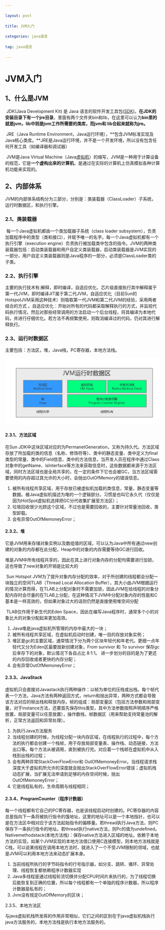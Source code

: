 ```yaml
---

layout: post

title: JVM入门

categories: java语言

tag: java语言

---
```

# JVM入门

## 1、什么是JVM

​	JDK(Java Development Kit) 是 Java 语言的软件开发工具包([SDK](http://baike.baidu.com/view/429424.htm))。**在JDK的安装目录下有一个jre目录**，里面有两个文件夹bin和lib，在这里可以认为**bin里的就是jvm，lib中则是jvm工作所需要的类库，而jvm和 lib合起来就称为jre。**

​	JRE（Java Runtime Environment，Java运行环境），**包含JVM标准实现及Java核心类库。**JRE是Java运行环境，并不是一个开发环境，所以没有包含任何开发工具（如编译器和调试器）

​	JVM是Java Virtual Machine（Java[虚拟机](http://baike.baidu.com/view/1132.htm)）的缩写，JVM是一种用于计算设备的规范，它是**一个虚构出来的计算机**，是通过在实际的计算机上仿真模拟各种计算机功能来实现的。

## 2、内部体系

JVM的内部体系结构分为三部分，分别是：类装载器（ClassLoader）子系统，运行时数据区，和执行引擎。

### 2.1、类装载器

​		每一个Java虚拟机都由一个类加载器子系统（class loader subsystem），负责加载程序中的类型（类和接口），并赋予唯一的名字。每一个Java虚拟机都有一个执行引擎（execution engine）负责执行被加载类中包含的指令。JVM的两种类装载器包括：启动类装载器和用户自定义类装载器，启动类装载器是JVM实现的一部分，用户自定义类装载器则是Java程序的一部分，必须是ClassLoader类的子类。

### 2.2、执行引擎

​			主要的执行技术有:解释，即时编译，自适应优化、芯片级直接执行其中解释属于第一代JVM，即时编译JIT属于第二代JVM，自适应优化（目前Sun的HotspotJVM采用这种技术）则吸取第一代JVM和第二代JVM的经验，采用两者结合的方式 。自适应优化：开始对所有的代码都采取解释执行的方式，并监视代码执行情况，然后对那些经常调用的方法启动一个后台线程，将其编译为本地代码，并进行仔细优化。若方法不再频繁使用，则取消编译过的代码，仍对其进行解释执行。

### 2.3、运行时数据区

主要包括：方法区，堆，Java栈，PC寄存器，本地方法栈。

![](https://github.com/superhxf/superhxf.github.io/blob/master/_posts/images/runtime.png?raw=true)

#### 2.3.1、方法区域

在Sun JDK中这块区域对应的为PermanetGeneration，又称为持久代。方法区域存放了所加载的类的信息（名称、修饰符等）、类中的静态变量、类中定义为final类型的常量、类中的Field信息、类中的方法信息，当开发人员在程序中通过Class对象中的getName、isInterface等方法来获取信息时，这些数据都来源于方法区域，同时方法区域也是全局共享的，在一定的条件下它也会被GC，当方法区域需要使用的内存超过其允许的大小时，会抛出OutOfMemory的错误信息。

1. 被所有线程共享区域，用于存放已被虚拟机加载的类信息，常量，静态变量等数据。被Java虚拟机描述为堆的一个逻辑部分。习惯是也叫它永久代（仅仅是因为HotSpot虚拟机选择把GC分代收集扩展至方法区）；
2. 垃圾回收很少光顾这个区域，不过也是需要回收的，主要针对常量池回收，类型卸载。
3. 会有异常OutOfMemoneyError；

#### 2.3.2、堆

​		它是JVM用来存储对象实例以及数组值的区域，可以认为Java中所有通过new创建的对象的内存都在此分配，Heap中的对象的内存需要等待GC进行回收。

​    堆是JVM中所有线程共享的，因此在其上进行对象内存的分配均需要进行加锁，这也导致了new对象的开销是比较大的

​    Sun Hotspot JVM为了提升对象内存分配的效率，对于所创建的线程都会分配一块独立的空间TLAB（Thread Local Allocation Buffer），其大小由JVM根据运行的情况计算而得，在TLAB上分配对象时不需要加锁，因此JVM在给线程的对象分配内存时会尽量的在TLAB上分配，在这种情况下JVM中分配对象内存的性能和C基本是一样高效的，但如果对象过大的话则仍然是直接使用堆空间分配

​    TLAB仅作用于新生代的Eden Space，因此在编写Java程序时，通常多个小的对象比大的对象分配起来更加高效。

1. Java堆是java虚拟机所管理的内存中最大的一块；
2. 被所有线程共享区域，在虚拟机启动时创建，唯一目的存放对象实例；
3. 堆区是gc的主要区域，通常情况下分为两个区块年轻代和年老代。更细一点年轻代又分为Eden区最要放新创建对象，From survivor 和 To survivor 保存gc后幸存下的对象，默认情况下各自占比 8:1:1。 进一步划分的目的是为了更还的内存回收或者更快的内存分配；
4. 会有异常OutOfMemoneyError；

#### 2.3.3、JavaStack

​			虚拟机只会直接对Javastack执行两种操作：以帧为单位的压栈或出栈。每个帧代表一个方法，Java方法有两种返回方式，return和抛出异常，两种方式都会导致该方法对应的帧出栈和释放内存。帧的组成：局部变量区（包括方法参数和局部变量，对于instance方法，还要首先保存this类型，其中方法参数按照声明顺序严格放置，局部变量可以任意放置），操作数栈，帧数据区（用来帮助支持常量池的解析，正常方法返回和异常处理）。

1. 为执行Java方法服务
2. 当线程创建的时候，为线程分配一块内存区域，在线程执行的过程中，每个方法的执行都会创建一个栈帧，用于存放局部变量表、操作栈、动态链接，方法出口等。每个方法从被调用，直到被执行完。对应着一个栈帧在虚拟机中从入栈到出栈的过程；
3. 会有两种异常StackOverFlowError和 OutOfMemoneyError。当线程请求栈深度大于虚拟机所允许的深度就会抛出StackOverFlowError错误；虚拟机栈动态扩展，当扩展无法申请到足够的内存空间时候，抛出OutOfMemoneyError；
4. 它是线程私有的，生命周期与线程相同；

#### 2.3.4、ProgramCounter（程序计数器）

​	每一个线程都有它自己的PC寄存器，也是该线程启动时创建的。PC寄存器的内容总是指向下一条将被执行指令的饿地址，这里的地址可以是一个本地指针，也可以是在方法区中相对应于该方法起始指令的偏移量。若thread执行Java方法，则PC保存下一条执行指令的地址。若thread执行native方法，则Pc的值为undefined。Nativemethodstack(本地方法栈)：保存native方法进入区域的地址。依赖于本地方法的实现，如某个JVM实现的本地方法借口使用C连接模型，则本地方法栈就是C栈，可以说某线程在调用本地方法时，就进入了一个不受JVM限制的领域，也就是JVM可以利用本地方法来动态扩展本身。

1. 当前线程所执行的字节码指令的行号指示器，如分支、跳转、循环、异常处理、线程恢复都依赖程序计数器实现
2. Java多线程是通过线程轮流切换并分配CPU时间片来执行的，为了线程切换后能恢复到正确的位置，所以每个线程都有一个单独的程序计数器，所以程序计数器是私有的；
3. Jvm没有规定OutOfMemory的区块；

2.3.5、本地方法区

​	与java虚拟机栈所发挥的作用非常相似，它们之间的区别在于java虚拟机栈执行java方法服务的，本地方法栈是执行本地方法服务的。